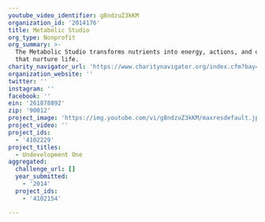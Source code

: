 ```yaml
---
youtube_video_identifier: g8ndzuZ3kKM
organization_id: '2014176'
title: Metabolic Studio
org_type: Nonprofit
org_summary: >-
  The Metabolic Studio transforms nutrients into energy, actions, and objects
  that nurture life.
charity_navigator_url: 'https://www.charitynavigator.org/index.cfm?bay=search.profile&ein=261878892'
organization_website: ''
twitter: ''
instagram: ''
facebook: ''
ein: '261878892'
zip: '90012'
project_image: 'https://img.youtube.com/vi/g8ndzuZ3kKM/maxresdefault.jpg'
project_video: ''
project_ids:
  - '4102229'
project_titles:
  - Undevelopment One
aggregated:
  challenge_url: []
  year_submitted:
    - '2014'
  project_ids:
    - '4102154'

---
```

